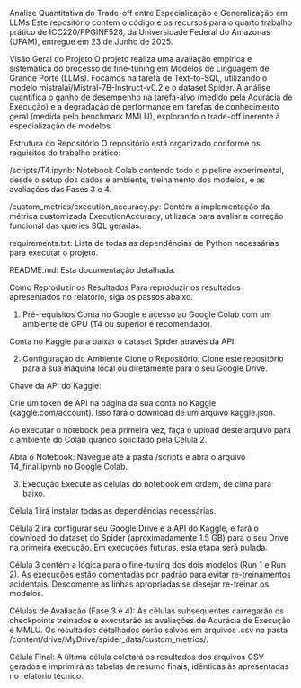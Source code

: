 Análise Quantitativa do Trade-off entre Especialização e Generalização em LLMs
Este repositório contém o código e os recursos para o quarto trabalho prático de ICC220/PPGINF528, da Universidade Federal do Amazonas (UFAM), entregue em 23 de Junho de 2025.

Visão Geral do Projeto
O projeto realiza uma avaliação empírica e sistemática do processo de fine-tuning em Modelos de Linguagem de Grande Porte (LLMs). Focamos na tarefa de Text-to-SQL, utilizando o modelo mistralai/Mistral-7B-Instruct-v0.2 e o dataset Spider. A análise quantifica o ganho de desempenho na tarefa-alvo (medido pela Acurácia de Execução) e a degradação de performance em tarefas de conhecimento geral (medida pelo benchmark MMLU), explorando o trade-off inerente à especialização de modelos.

Estrutura do Repositório
O repositório está organizado conforme os requisitos do trabalho prático:

/scripts/T4.ipynb: Notebook Colab contendo todo o pipeline experimental, desde o setup dos dados e ambiente, treinamento dos modelos, e as avaliações das Fases 3 e 4.

/custom_metrics/execution_accuracy.py: Contém a implementação da métrica customizada ExecutionAccuracy, utilizada para avaliar a correção funcional das queries SQL geradas.

requirements.txt: Lista de todas as dependências de Python necessárias para executar o projeto.

README.md: Esta documentação detalhada.

Como Reproduzir os Resultados
Para reproduzir os resultados apresentados no relatório, siga os passos abaixo.

1. Pré-requisitos
Conta no Google e acesso ao Google Colab com um ambiente de GPU (T4 ou superior é recomendado).

Conta no Kaggle para baixar o dataset Spider através da API.

2. Configuração do Ambiente
Clone o Repositório: Clone este repositório para a sua máquina local ou diretamente para o seu Google Drive.

Chave da API do Kaggle:

Crie um token de API na página da sua conta no Kaggle (kaggle.com/account). Isso fará o download de um arquivo kaggle.json.

Ao executar o notebook pela primeira vez, faça o upload deste arquivo para o ambiente do Colab quando solicitado pela Célula 2.

Abra o Notebook: Navegue até a pasta /scripts e abra o arquivo T4_final.ipynb no Google Colab.

3. Execução
Execute as células do notebook em ordem, de cima para baixo.

Célula 1 irá instalar todas as dependências necessárias.

Célula 2 irá configurar seu Google Drive e a API do Kaggle, e fará o download do dataset do Spider (aproximadamente 1.5 GB) para o seu Drive na primeira execução. Em execuções futuras, esta etapa será pulada.

Célula 3 contém a lógica para o fine-tuning dos dois modelos (Run 1 e Run 2). As execuções estão comentadas por padrão para evitar re-treinamentos acidentais. Descomente as linhas apropriadas se desejar re-treinar os modelos.

Células de Avaliação (Fase 3 e 4): As células subsequentes carregarão os checkpoints treinados e executarão as avaliações de Acurácia de Execução e MMLU. Os resultados detalhados serão salvos em arquivos .csv na pasta /content/drive/MyDrive/spider_data/custom_metrics/.

Célula Final: A última célula coletará os resultados dos arquivos CSV gerados e imprimirá as tabelas de resumo finais, idênticas às apresentadas no relatório técnico.
